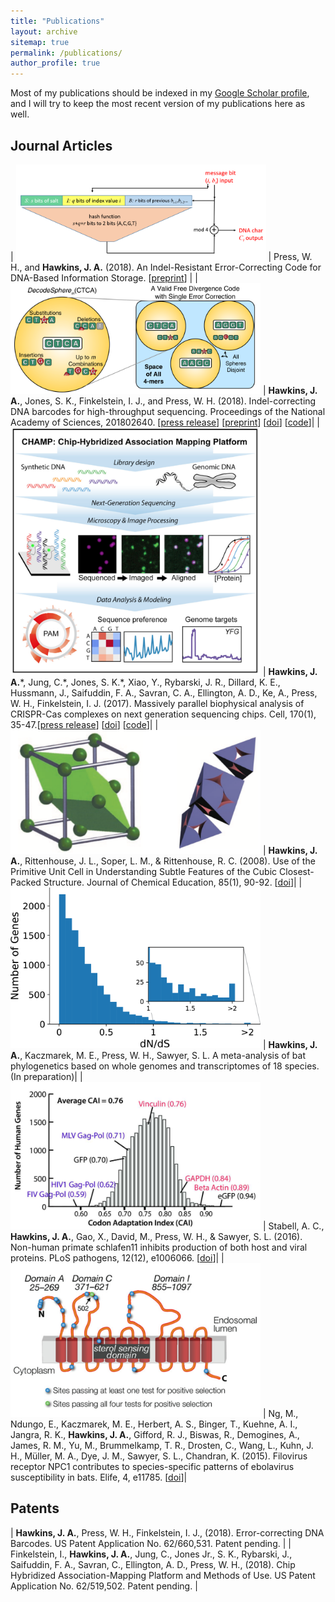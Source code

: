 ```yaml
---
title: "Publications"
layout: archive
sitemap: true
permalink: /publications/
author_profile: true
---
```


Most of my publications should be indexed in my [Google Scholar profile](https://scholar.google.com/citations?user=jBffF0MAAAAJ&hl=en), and I will try to keep the most recent version of my publications here as well. 

## Journal Articles

| <img src="/assets/images/HEDGES.png" width="400px" alt=""> | Press, W. H., and **Hawkins, J. A.** (2018). An Indel-Resistant Error-Correcting Code for DNA-Based Information Storage. [[preprint](https://arxiv.org/abs/1812.01112)] |
| <img src="/assets/images/BarcodePacking.png" width="400px" alt=""> | **Hawkins, J. A.**, Jones, S. K., Finkelstein, I. J., and Press, W. H. (2018). Indel-correcting DNA barcodes for high-throughput sequencing. Proceedings of the National Academy of Sciences, 201802640. [[press release](https://phys.org/news/2018-06-dna-barcodes-reliably-game-changer-biomedical.html)] [[preprint](https://www.biorxiv.org/content/early/2018/05/07/315002)] [[doi](https://doi.org/10.1073/pnas.1802640115)] [[code](https://github.com/finkelsteinlab/freebarcodes)]|
| <img src="/assets/images/CHAMP_abstract.png" width="400px" alt=""> | **Hawkins, J. A.**\*, Jung, C.\*, Jones, S. K.\*, Xiao, Y., Rybarski, J. R., Dillard, K. E., Hussmann, J., Saifuddin, F. A., Savran, C. A., Ellington, A. D., Ke, A., Press, W. H., Finkelstein, I. J. (2017). Massively parallel biophysical analysis of CRISPR-Cas complexes on next generation sequencing chips. Cell, 170(1), 35-47.[[press release](https://phys.org/news/2017-06-technique-enables-safer-gene-editing-therapy.html)] [[doi](https://doi.org/10.1016/j.cell.2017.05.044)] [[code](https://github.com/finkelsteinlab/champ)]|
| <img src="/assets/images/fcc.png" width="400px" alt=""> | **Hawkins, J. A.**, Rittenhouse, J. L., Soper, L. M., & Rittenhouse, R. C. (2008). Use of the Primitive Unit Cell in Understanding Subtle Features of the Cubic Closest-Packed Structure. Journal of Chemical Education, 85(1), 90-92. [[doi](https://doi.org/10.1021/ed085p90)]|
| <img src="/assets/images/dNdS.png" width="400px" alt=""> | **Hawkins, J. A.**, Kaczmarek, M. E., Press, W. H., Sawyer, S. L. A meta-analysis of bat phylogenetics based on whole genomes and transcriptomes of 18 species. (In preparation)|
| <img src="/assets/images/cai.png" width="400px" alt=""> | Stabell, A. C., **Hawkins, J. A.**, Gao, X., David, M., Press, W. H., & Sawyer, S. L. (2016). Non-human primate schlafen11 inhibits production of both host and viral proteins. PLoS pathogens, 12(12), e1006066. [[doi](https://doi.org/10.1371/journal.ppat.1006066)]|
| <img src="/assets/images/NPC1.png" width="400px" alt=""> | Ng, M., Ndungo, E., Kaczmarek, M. E., Herbert, A. S., Binger, T., Kuehne, A. I., Jangra, R. K., **Hawkins, J. A.**, Gifford, R. J., Biswas, R., Demogines, A., James, R. M., Yu, M., Brummelkamp, T. R., Drosten, C., Wang, L., Kuhn, J. H., Müller, M. A., Dye, J. M., Sawyer, S. L., Chandran, K. (2015). Filovirus receptor NPC1 contributes to species-specific patterns of ebolavirus susceptibility in bats. Elife, 4, e11785. [[doi](https://doi.org/10.7554/eLife.11785.001)]|


## Patents

| **Hawkins, J. A.**, Press, W. H., Finkelstein, I. J., (2018). Error-correcting DNA Barcodes. US Patent Application No. 62/660,531. Patent pending. |
| Finkelstein, I., **Hawkins, J. A.**, Jung, C., Jones Jr., S. K., Rybarski, J., Saifuddin, F. A., Savran, C., Ellington, A. D., Press, W. H., (2018). Chip Hybridized Association-Mapping Platform and Methods of Use. US Patent Application No. 62/519,502. Patent pending. |
